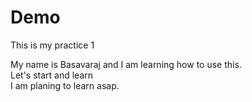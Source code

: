 # Demo
This is my practice 1

My name is Basavaraj and I am learning how to use this.
<br>
Let's start and learn
<br>
I am planing to learn asap.